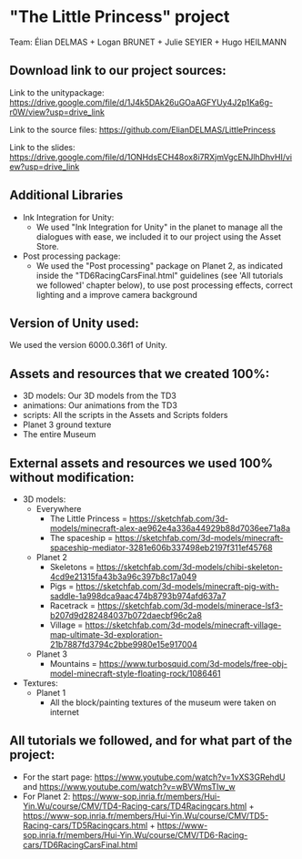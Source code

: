# "The Little Princess" project

Team: Élian DELMAS + Logan BRUNET + Julie SEYIER + Hugo HEILMANN

## Download link to our project sources:

Link to the unitypackage: https://drive.google.com/file/d/1J4k5DAk26uGOaAGFYUy4J2p1Ka6g-r0W/view?usp=drive_link

Link to the source files: https://github.com/ElianDELMAS/LittlePrincess

Link to the slides: https://drive.google.com/file/d/1ONHdsECH48ox8i7RXjmVgcENJlhDhvHI/view?usp=drive_link

## Additional Libraries

- Ink Integration for Unity:
  - We used "Ink Integration for Unity" in the planet to manage all the dialogues with ease, we included it to our project using the Asset Store.
- Post processing package:
  - We used the "Post processing" package on Planet 2, as indicated inside the "TD6RacingCarsFinal.html" guidelines (see 'All tutorials we followed' chapter below), to use post processing effects, correct lighting and a improve camera background

## Version of Unity used:

We used the version 6000.0.36f1 of Unity.

## Assets and resources that we created 100%:

- 3D models: Our 3D models from the TD3
- animations: Our animations from the TD3
- scripts: All the scripts in the Assets and Scripts folders
- Planet 3 ground texture
- The entire Museum

## External assets and resources we used 100% without modification:
- 3D models:
  - Everywhere
    - The Little Princess = https://sketchfab.com/3d-models/minecraft-alex-ae962e4a336a44929b88d7036ee71a8a
    - The spaceship = https://sketchfab.com/3d-models/minecraft-spaceship-mediator-3281e606b337498eb2197f311ef45768
  - Planet 2
    - Skeletons = https://sketchfab.com/3d-models/chibi-skeleton-4cd9e21315fa43b3a96c397b8c17a049
    - Pigs = https://sketchfab.com/3d-models/minecraft-pig-with-saddle-1a998dca9aac474b8793b974afd637a7
    - Racetrack = https://sketchfab.com/3d-models/minerace-lsf3-b207d9d282484037b072daecbf96c2a8
    - Village = https://sketchfab.com/3d-models/minecraft-village-map-ultimate-3d-exploration-21b7887fd3794c2bbe9980e15e917004
  - Planet 3
    - Mountains = https://www.turbosquid.com/3d-models/free-obj-model-minecraft-style-floating-rock/1086461
- Textures:
  - Planet 1
    - All the block/painting textures of the museum were taken on internet

## All tutorials we followed, and for what part of the project:

- For the start page: https://www.youtube.com/watch?v=1vXS3GRehdU and https://www.youtube.com/watch?v=wBVWmsTIw_w
- For Planet 2: https://www-sop.inria.fr/members/Hui-Yin.Wu/course/CMV/TD4-Racing-cars/TD4Racingcars.html + https://www-sop.inria.fr/members/Hui-Yin.Wu/course/CMV/TD5-Racing-cars/TD5Racingcars.html + https://www-sop.inria.fr/members/Hui-Yin.Wu/course/CMV/TD6-Racing-cars/TD6RacingCarsFinal.html
